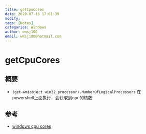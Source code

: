 ```yaml
---
title: getCpuCores
date: 2020-07-16 17:01:39
modify: 
tags: [Notes]
categories: Windows
author: wmsj100
email: wmsj100@hotmail.com
---
```


# getCpuCores

## 概要

- `(get-wmiobject win32_processor).NumberOfLogicalProcessors` 在powershell上面执行，会获取到cpu的核数

## 参考

- [windows cpu cores](https://blog.csdn.net/10km/article/details/73312047)
